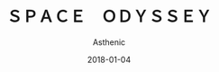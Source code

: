 ---
title: "ＳＰＡＣＥ　ＯＤＹＳＳＥＹ"
subtitle: "Asthenic"
customForwardUrl: "https://www.youtube.com/watch?v=uUCS47C4x5w"
displayImg: "https://img.youtube.com/vi/uUCS47C4x5w/0.jpg"
date: "2018-01-04"
newTab: true 
---